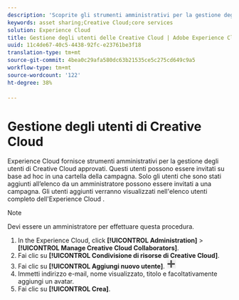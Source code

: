 ```yaml
---
description: 'Scoprite gli strumenti amministrativi per la gestione degli utenti di Creative Cloud approvati in  Experience Cloud. '
keywords: asset sharing;Creative Cloud;core services
solution: Experience Cloud
title: Gestione degli utenti delle Creative Cloud | Adobe Experience Cloud
uuid: 11c4de67-40c5-4438-92fc-e23761be3f18
translation-type: tm+mt
source-git-commit: 4bea0c29afa580dc63b21535ce5c275cd649c9a5
workflow-type: tm+mt
source-wordcount: '122'
ht-degree: 38%

---
```



# Gestione degli utenti di Creative Cloud

Experience Cloud fornisce strumenti amministrativi per la gestione degli utenti di Creative Cloud approvati. Questi utenti possono essere invitati su base ad hoc in una cartella della campagna. Solo gli utenti che sono stati aggiunti all’elenco da un amministratore possono essere invitati a una campagna. Gli utenti aggiunti verranno visualizzati nell&#39;elenco utenti completo dell&#39;Experience Cloud .

>[!NOTE]
>
>Devi essere un amministratore per effettuare questa procedura.

1. In the Experience Cloud, click **[!UICONTROL Administration]** > **[!UICONTROL Manage Creative Cloud Collaborators]**.
1. Fai clic su **[!UICONTROL Condivisione di risorse di Creative Cloud]**.
1. Fai clic su **[!UICONTROL Aggiungi nuovo utente]**.  ![](assets/mac_add_icon.png)
1. Immetti indirizzo e-mail, nome visualizzato, titolo e facoltativamente aggiungi un avatar.
1. Fai clic su **[!UICONTROL Crea]**.
